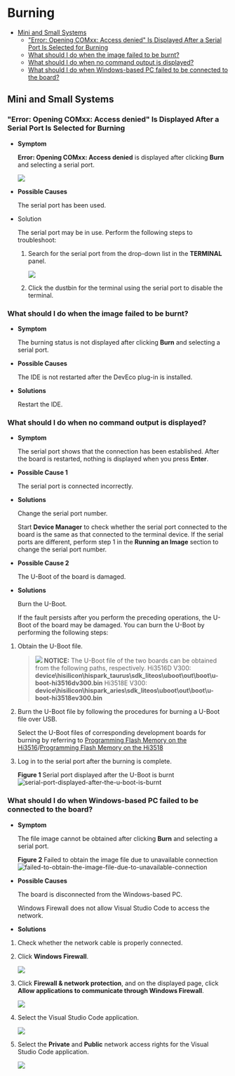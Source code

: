 # Burning<a name="EN-US_TOPIC_0000001170009518"></a>

-   [Mini and Small Systems](#section278314413530)
    -   ["Error: Opening COMxx: Access denied" Is Displayed After a Serial Port Is Selected for Burning](#section18988185615914)
    -   [What should I do when the image failed to be burnt?](#section1370982513317)
    -   [What should I do when no command output is displayed?](#section183421944953)
    -   [What should I do when Windows-based PC failed to be connected to the board?](#section1215410450215)


## Mini and Small Systems<a name="section278314413530"></a>

### "Error: Opening COMxx: Access denied" Is Displayed After a Serial Port Is Selected for Burning<a name="section18988185615914"></a>

-   **Symptom**

    **Error: Opening COMxx: Access denied**  is displayed after clicking  **Burn**  and selecting a serial port.

    ![](figures/failed-to-open-the-serial-port.png)

-   **Possible Causes**

    The serial port has been used.

-   Solution

    The serial port may be in use. Perform the following steps to troubleshoot:

    1.  Search for the serial port from the drop-down list in the  **TERMINAL**  panel.

        ![](figures/terminal-list.png)

    2.  Click the dustbin for the terminal using the serial port to disable the terminal.


### What should I do when the image failed to be burnt?<a name="section1370982513317"></a>

-   **Symptom**

    The burning status is not displayed after clicking  **Burn**  and selecting a serial port.

-   **Possible Causes**

    The IDE is not restarted after the DevEco plug-in is installed.

-   **Solutions**

    Restart the IDE.


### What should I do when no command output is displayed?<a name="section183421944953"></a>

-   **Symptom**

    The serial port shows that the connection has been established. After the board is restarted, nothing is displayed when you press  **Enter**.

-   **Possible Cause 1**

    The serial port is connected incorrectly.

-   **Solutions**

    Change the serial port number.

    Start  **Device Manager**  to check whether the serial port connected to the board is the same as that connected to the terminal device. If the serial ports are different, perform step 1 in the  **Running an Image**  section to change the serial port number.


-   **Possible Cause 2**

    The U-Boot of the board is damaged.

-   **Solutions**

    Burn the U-Boot.

    If the fault persists after you perform the preceding operations, the U-Boot of the board may be damaged. You can burn the U-Boot by performing the following steps:


1.  Obtain the U-Boot file.

    >![](public_sys-resources/icon-notice.gif) **NOTICE:** 
    >The U-Boot file of the two boards can be obtained from the following paths, respectively.
    >Hi3516D V300:  **device\\hisilicon\\hispark\_taurus\\sdk\_liteos\\uboot\\out\\boot\\u-boot-hi3516dv300.bin**
    >Hi3518E V300:  **device\\hisilicon\\hispark\_aries\\sdk\_liteos\\uboot\\out\\boot\\u-boot-hi3518ev300.bin**

2.  Burn the U-Boot file by following the procedures for burning a U-Boot file over USB.

    Select the U-Boot files of corresponding development boards for burning by referring to  [Programming Flash Memory on the Hi3516](https://device.harmonyos.com/en/docs/ide/user-guides/hi3516_upload-0000001052148681)/[Programming Flash Memory on the Hi3518](https://device.harmonyos.com/en/docs/ide/user-guides/hi3518_upload-0000001057313128)

3.  Log in to the serial port after the burning is complete.

    **Figure  1**  Serial port displayed after the U-Boot is burnt<a name="en-us_topic_0000001128470856_en-us_topic_0000001053466255_fig155914681910"></a>  
    ![](figures/serial-port-displayed-after-the-u-boot-is-burnt.png "serial-port-displayed-after-the-u-boot-is-burnt")


### What should I do when Windows-based PC failed to be connected to the board?<a name="section1215410450215"></a>

-   **Symptom**

    The file image cannot be obtained after clicking  **Burn**  and selecting a serial port.

    **Figure  2**  Failed to obtain the image file due to unavailable connection<a name="en-us_topic_0000001128470856_fig135261439195819"></a>  
    ![](figures/failed-to-obtain-the-image-file-due-to-unavailable-connection.png "failed-to-obtain-the-image-file-due-to-unavailable-connection")

-   **Possible Causes**

    The board is disconnected from the Windows-based PC.

    Windows Firewall does not allow Visual Studio Code to access the network.

-   **Solutions**

1.  Check whether the network cable is properly connected.
2.  Click  **Windows Firewall**.

    ![](figures/hi3516-network-and-firewall-setting.png)

3.  Click  **Firewall & network protection**, and on the displayed page, click  **Allow applications to communicate through Windows Firewall**.

    ![](figures/hi3516-firewall-and-network-protection.png)

4.  Select the Visual Studio Code application.

    ![](figures/hi3516-selecting-the-visual-studio-code-application.png)

5.  Select the  **Private**  and  **Public**  network access rights for the Visual Studio Code application.

    ![](figures/hi3516-allowing-the-visual-studio-code-application-to-access-the-network.png)


